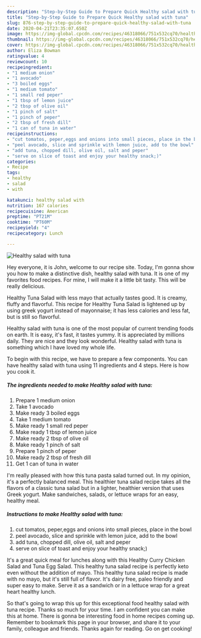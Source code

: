 ```yaml
---
description: "Step-by-Step Guide to Prepare Quick Healthy salad with tuna"
title: "Step-by-Step Guide to Prepare Quick Healthy salad with tuna"
slug: 876-step-by-step-guide-to-prepare-quick-healthy-salad-with-tuna
date: 2020-04-21T23:35:07.650Z
image: https://img-global.cpcdn.com/recipes/46318066/751x532cq70/healthy-salad-with-tuna-recipe-main-photo.jpg
thumbnail: https://img-global.cpcdn.com/recipes/46318066/751x532cq70/healthy-salad-with-tuna-recipe-main-photo.jpg
cover: https://img-global.cpcdn.com/recipes/46318066/751x532cq70/healthy-salad-with-tuna-recipe-main-photo.jpg
author: Eliza Bowman
ratingvalue: 4
reviewcount: 10
recipeingredient:
- "1 medium onion"
- "1 avocado"
- "3 boiled eggs"
- "1 medium tomato"
- "1 small red peper"
- "1 tbsp of lemon juice"
- "2 tbsp of olive oil"
- "1 pinch of salt"
- "1 pinch of peper"
- "2 tbsp of fresh dill"
- "1 can of tuna in water"
recipeinstructions:
- "cut tomatos, peper,eggs and onions into small pieces, place in the bowl"
- "peel avocado, slice and sprinkle with lemon juice, add to the bowl"
- "add tuna, chopped dill, olive oil, salt and peper"
- "serve on slice of toast and enjoy your healthy snack;)"
categories:
- Recipe
tags:
- healthy
- salad
- with

katakunci: healthy salad with 
nutrition: 167 calories
recipecuisine: American
preptime: "PT21M"
cooktime: "PT60M"
recipeyield: "4"
recipecategory: Lunch

---
```



![Healthy salad with tuna](https://img-global.cpcdn.com/recipes/46318066/751x532cq70/healthy-salad-with-tuna-recipe-main-photo.jpg)

Hey everyone, it is John, welcome to our recipe site. Today, I'm gonna show you how to make a distinctive dish, healthy salad with tuna. It is one of my favorites food recipes. For mine, I will make it a little bit tasty. This will be really delicious.

Healthy Tuna Salad with less mayo that actually tastes good. It is creamy, fluffy and flavorful. This recipe for Healthy Tuna Salad is lightened up by using greek yogurt instead of mayonnaise; it has less calories and less fat, but is still so flavorful.

Healthy salad with tuna is one of the most popular of current trending foods on earth. It is easy, it's fast, it tastes yummy. It is appreciated by millions daily. They are nice and they look wonderful. Healthy salad with tuna is something which I have loved my whole life.


To begin with this recipe, we have to prepare a few components. You can have healthy salad with tuna using 11 ingredients and 4 steps. Here is how you cook it.

<!--inarticleads1-->

##### The ingredients needed to make Healthy salad with tuna:

1. Prepare 1 medium onion
1. Take 1 avocado
1. Make ready 3 boiled eggs
1. Take 1 medium tomato
1. Make ready 1 small red peper
1. Make ready 1 tbsp of lemon juice
1. Make ready 2 tbsp of olive oil
1. Make ready 1 pinch of salt
1. Prepare 1 pinch of peper
1. Make ready 2 tbsp of fresh dill
1. Get 1 can of tuna in water


I&#39;m really pleased with how this tuna pasta salad turned out. In my opinion, it&#39;s a perfectly balanced meal. This healthier tuna salad recipe takes all the flavors of a classic tuna salad but in a lighter, healthier version that uses Greek yogurt. Make sandwiches, salads, or lettuce wraps for an easy, healthy meal. 

<!--inarticleads2-->

##### Instructions to make Healthy salad with tuna:

1. cut tomatos, peper,eggs and onions into small pieces, place in the bowl
1. peel avocado, slice and sprinkle with lemon juice, add to the bowl
1. add tuna, chopped dill, olive oil, salt and peper
1. serve on slice of toast and enjoy your healthy snack;)


It&#39;s a great quick meal for lunches along with this Healthy Curry Chicken Salad and Tuna Egg Salad. This healthy tuna salad recipe is perfectly keto even without the addition of mayo. This healthy tuna salad recipe is made with no mayo, but it&#39;s still full of flavor. It&#39;s dairy free, paleo friendly and super easy to make. Serve it as a sandwich or in a lettuce wrap for a great heart healthy lunch. 

So that's going to wrap this up for this exceptional food healthy salad with tuna recipe. Thanks so much for your time. I am confident you can make this at home. There is gonna be interesting food in home recipes coming up. Remember to bookmark this page in your browser, and share it to your family, colleague and friends. Thanks again for reading. Go on get cooking!
